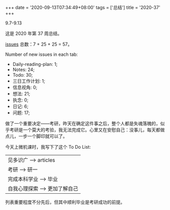 +++
date = '2020-09-13T07:34:49+08:00'
tags = ['总结']
title = '2020-37'
+++

9.7-9.13

这是 2020 年第 37 周总结。

[issues](https://github.com/Gaotianhe/ideas/issues) 总数：7 + 25 + 25 = 57。

Number of new issues in each tab:

- Daily-reading-plan: 1;
- Notes: 24;
- Todo: 30;
- 三日工作计划: 1;
- 信息视角: 0;
- 想法: 21;
- 执念: 0;
- 日记: 6;
- 问题: 17;

做了一个重要决定——考研，昨天在确定这件事之后，整个人都是失魂落魄的，似乎考研是一个莫大的考验，我无法完成它。心里又在安慰自己：没事儿，每天都做点儿，一步一个脚印就可以了。

今天上微机课时，我写下了这个 To Do List:

|                               |
| ----------------------------- |
| 见多识广 --> articles         |
| 考研 --> 研一                 |
| 完成本科学业 --> 毕业         |
| 自我心理探索 --> 更加了解自己 |

列表重要程度不分先后，但其中顺利毕业是考研成功的前提。

